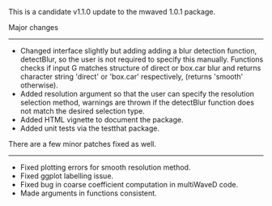 This is a candidate v1.1.0 update to the mwaved 1.0.1 package. 

Major changes

------------------------------------------------

* Changed interface slightly but adding adding a blur detection function, detectBlur, so the user is not required to specify this manually. Functions checks if input G matches structure of direct or box.car blur and returns character string 'direct' or 'box.car' respectively,  (returns 'smooth' otherwise). 
* Added resolution argument so that the user can specify the resolution selection method, warnings are thrown if the detectBlur function does not match the desired selection type.
* Added HTML vignette to document the package.
* Added unit tests via the testthat package.


There are a few minor patches fixed as well.

-------------------------------------------------

* Fixed plotting errors for smooth resolution method.
* Fixed ggplot labelling issue.
* Fixed bug in coarse coefficient computation in multiWaveD code.
* Made arguments in functions consistent.
